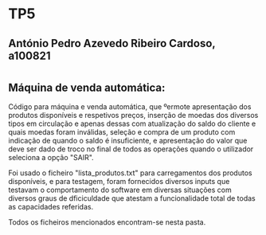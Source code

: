 # TP5
## António Pedro Azevedo Ribeiro Cardoso, a100821
# 
## Máquina de venda automática:
Código para máquina e venda automática, que ºermote apresentação dos produtos disponíveis e respetivos preços, inserção de moedas dos diversos tipos em circulação e apenas dessas com atualização do saldo do cliente e quais moedas foram inválidas, seleção e compra de um produto com indicação de quando o saldo é insuficiente, e apresentação do valor que deve ser dado de troco no final de todos as operações quando o utilizador seleciona a opção "SAIR".

Foi usado o ficheiro "lista_produtos.txt" para carregamentos dos produtos disponíveis, e para testagem, foram fornecidos diversos inputs que testavam o comportamento do software em diversas situações com diversos graus de dficiculdade que atestam a funcionalidade total de todas as capacidades referidas.

Todos os ficheiros mencionados encontram-se nesta pasta.